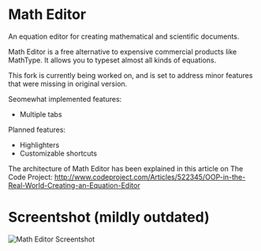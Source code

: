 Math Editor
==========

An equation editor for creating mathematical and scientific documents.

Math Editor is a free alternative to expensive commercial products like MathType. It allows you to typeset almost all kinds of equations.

This fork is currently being worked on, and is set to address minor features that were missing in original version.

Seomewhat implemented features:

- Multiple tabs

Planned features:

- Highlighters
- Customizable shortcuts

The architecture of Math Editor has been explained in this article on The Code Project: http://www.codeproject.com/Articles/522345/OOP-in-the-Real-World-Creating-an-Equation-Editor

Screentshot (mildly outdated)
==========

![Math Editor Screentshot](http://www.codeproject.com/KB/architecture/522345/Math-Editor-Screenshot.png "Math Editor Screenshot")
